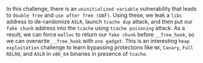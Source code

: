 In this challenge, there is an `uninitialized variable` vulnerability that leads to `double free` and `use after free (UAF)`. Using these, we leak a `libc` address to de-randomize `ASLR`, launch `tcache dup` attack, and then put our `fake chunk` address into the `tcache` using `tcache poisoning` attack. As a result, we can force `malloc` to return our `fake chunk` before `__free_hook`, so we can overwrite `__free_hook` with `one gadget`. This is an interesting `heap exploitation` challenge to learn bypassing protections like `NX`, `Canary`, `Full RELRO`, and `ASLR` in `x86_64` binaries in presence of `tcache`.
